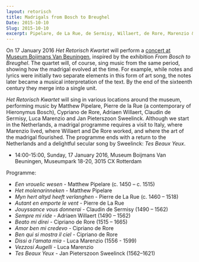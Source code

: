 ```yaml
---
layout: retorisch
title: Madrigals from Bosch to Breughel
Date: 2015-10-10
Slug: 2015-10-10
excerpt: Pipelare, de La Rue, de Sermisy, Willaert, de Rore, Marenzio & Sweelinck
---
```


On 17 January 2016 _Het Retorisch Kwartet_ will perform a [concert at Museum Boijmans Van Beuningen](http://www.boijmans.nl/nl/7/kalender/calendaritem/1856/themamiddag-muziek-in-de-16e-eeuw), inspired by the exhibition _From Bosch to Breughel_.
The quartet will, of course, sing music from the same period, showing how the madrigal evolved at the time.
For example, while notes and lyrics were initially two separate elements in this form of art song, the notes later became a musical interpretation of the text.
By the end of the sixteenth century they merge into a single unit.

_Het Retorisch Kwartet_ will sing in various locations around the museum, performing music by Matthew Pipelare, Pierre de la Rue (a contemporary of Hieronymus Bosch), Cypriano de Rore, Adriaen Willaert, Claudin de Sermisy, Luca Marenzio and Jan Pieterszoon Sweelinck. Although we start in the Netherlands, a madrigal programme requires a visit to Italy, where Marenzio lived, where Willaert and De Rore worked, and where the art of the madrigal flourished.
The programme ends with a return to the Netherlands and a delightful secular song by Sweelinck: _Tes Beaux Yeux_.

* 14:00-15:00, Sunday, 17 January 2016, Museum Boijmans Van Beuningen, Museumpark 18-20, 3015 CX Rotterdam

Programme:

* _Een vrouelic wesen_ - Matthew Pipelare (c. 1450 – c. 1515)
* _Het molenarinneken_ - Matthew Pipelare
* _Myn hert altyd heeft verlanghen_ - Pierre de La Rue (c. 1460 – 1518)
* _Autant en emporte le vent_ - Pierre de La Rue
* _Jouyssance vous donnerai_ - Claudin de Sermisy (1490 – 1562)
* _Sempre mi ride_ - Adriaen Willaert (1490 – 1562)
* _Beato mi direi_ - Cipriano de Rore (1515 – 1665)
* _Amor ben mi credevo_ - Cipriano de Rore
* _Ben qui si mostra il ciel_ - Cipriano de Rore
* _Dissi a l’amata mia_ - Luca Marenzio (1556 -  1599)
* _Vezzosi Augelli_ - Luca Marenzio
* _Tes Beaux Yeux_ - Jan Pieterszoon Sweelinck (1562–1621)
